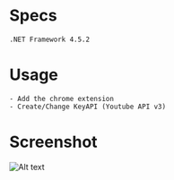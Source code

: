 # Specs 
	.NET Framework 4.5.2
# Usage
	- Add the chrome extension
	- Create/Change KeyAPI (Youtube API v3)
# Screenshot

![Alt text](/lagripe/Youtube-Scraper/blob/master/sample.PNG?raw=true)
